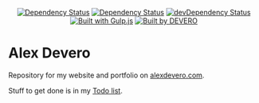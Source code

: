 <p align="center">
  <a href="https://circleci.com/gh/alexdevero/alex-devero-website/"><img alt="Dependency Status" src="https://circleci.com/gh/alexdevero/alex-devero-website.svg?style=shield&circle-token=:circle-token"></a>
  <a href="https://david-dm.org/alexdevero/alex-devero-website"><img alt="Dependency Status" src="https://david-dm.org/alexdevero/alex-devero-website.svg?style=flat"></a>
  <a href="https://david-dm.org/alexdevero/alex-devero-website?type=dev"><img alt="devDependency Status" src="https://david-dm.org/alexdevero/alex-devero-website/dev-status.svg?style=flat"></a>
  <a href="http://gulpjs.com/"><img alt="Built with Gulp.js" src="https://img.shields.io/badge/build%20with-gulp-orange.svg"></a>
  <a href="https://alexdevero.com"><img alt="Built by DEVERO" src="https://img.shields.io/badge/Built%20by-DEVERO-d30320.svg"></a>
</p>

# Alex Devero
Repository for my website and portfolio on [alexdevero.com](http://www.alexdevero.com).

Stuff to get done is in my [Todo list](https://github.com/alexdevero/alex-devero-website/blob/master/todo.md).

<!-- contact me via website -->

